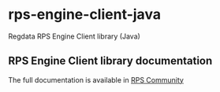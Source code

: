 # rps-engine-client-java

Regdata RPS Engine Client library (Java)

## RPS Engine Client library documentation

The full documentation is available in [RPS Community](https://community.rpsprod.ch/library)
